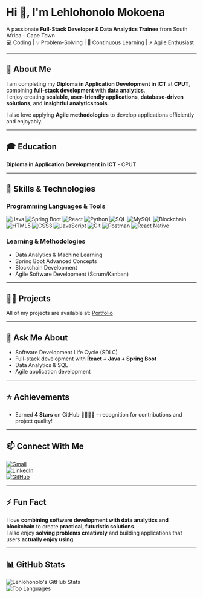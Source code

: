 # Hi 👋, I'm Lehlohonolo Mokoena

A passionate **Full-Stack Developer & Data Analytics Trainee** from South Africa - Cape Town  
💻 Coding | 💡 Problem-Solving | 🌱 Continuous Learning | ⚡ Agile Enthusiast  

---

## 🚀 About Me
I am completing my **Diploma in Application Development in ICT** at **CPUT**, combining **full-stack development** with **data analytics**.  
I enjoy creating **scalable, user-friendly applications**, **database-driven solutions**, and **insightful analytics tools**.  

I also love applying **Agile methodologies** to develop applications efficiently and enjoyably.  

---

## 🎓 Education
**Diploma in Application Development in ICT** - CPUT  

---

## 🌱 Skills & Technologies
### Programming Languages & Tools
![Java](https://img.shields.io/badge/Java-ED8B00?style=for-the-badge&logo=java&logoColor=white) 
![Spring Boot](https://img.shields.io/badge/SpringBoot-6DB33F?style=for-the-badge&logo=spring&logoColor=white) 
![React](https://img.shields.io/badge/React-61DAFB?style=for-the-badge&logo=react&logoColor=white) 
![Python](https://img.shields.io/badge/Python-3776AB?style=for-the-badge&logo=python&logoColor=white) 
![SQL](https://img.shields.io/badge/SQL-4479A1?style=for-the-badge&logo=mysql&logoColor=white) 
![MySQL](https://img.shields.io/badge/MySQL-4479A1?style=for-the-badge&logo=mysql&logoColor=white) 
![Blockchain](https://img.shields.io/badge/Blockchain-2C2D72?style=for-the-badge&logo=ethereum&logoColor=white) 
![HTML5](https://img.shields.io/badge/HTML5-E34F26?style=for-the-badge&logo=html5&logoColor=white) 
![CSS3](https://img.shields.io/badge/CSS3-1572B6?style=for-the-badge&logo=css3&logoColor=white) 
![JavaScript](https://img.shields.io/badge/JavaScript-F7DF1E?style=for-the-badge&logo=javascript&logoColor=black) 
![Git](https://img.shields.io/badge/Git-F05032?style=for-the-badge&logo=git&logoColor=white) 
![Postman](https://img.shields.io/badge/Postman-FF6C37?style=for-the-badge&logo=postman&logoColor=white) 
![React Native](https://img.shields.io/badge/ReactNative-61DAFB?style=for-the-badge&logo=react&logoColor=white)  

### Learning & Methodologies
- Data Analytics & Machine Learning  
- Spring Boot Advanced Concepts  
- Blockchain Development  
- Agile Software Development (Scrum/Kanban)  

---

## 👨‍💻 Projects
All of my projects are available at: [Portfolio](https://yourportfolio.com)  

---

## 💬 Ask Me About
- Software Development Life Cycle (SDLC)  
- Full-stack development with **React + Java + Spring Boot**  
- Data Analytics & SQL  
- Agile application development  

---

## ⭐ Achievements
- Earned **4 Stars** on GitHub 🌟🌟🌟🌟 – recognition for contributions and project quality!  

---

## 📫 Connect With Me
[![Gmail](https://img.shields.io/badge/Gmail-hloniyacho@gmail.com-c14438?style=for-the-badge&logo=gmail&logoColor=white)](mailto:hloniyacho@gmail.com)  
[![LinkedIn](https://img.shields.io/badge/LinkedIn-Lehlohonolo-blue?style=for-the-badge&logo=linkedin&logoColor=white)](https://www.linkedin.com/in/lehlohonolo-mokoena-fullstack/)  
[![GitHub](https://img.shields.io/badge/GitHub-hloni2004-black?style=for-the-badge&logo=github&logoColor=white)](https://github.com/hloni2004)  

---

## ⚡ Fun Fact
I love **combining software development with data analytics and blockchain** to create **practical, futuristic solutions**.  
I also enjoy **solving problems creatively** and building applications that users **actually enjoy using**.  

---

## 📊 GitHub Stats
![Lehlohonolo's GitHub Stats](https://github-readme-stats.vercel.app/api?username=hloni2004&show_icons=true&theme=radical)  
![Top Languages](https://github-readme-stats.vercel.app/api/top-langs/?username=hloni2004&layout=compact&theme=radical)
